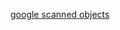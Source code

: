 

[google scanned objects](https://app.gazebosim.org/GoogleResearch/fuel/collections/Scanned%20Objects%20by%20Google%20Research)
